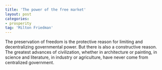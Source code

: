 ```yaml
---
title: 'The power of the free market'
layout: post
categories:
- prosperity
tag: 'Milton Friedman'
---
```


The preservation of freedom is the protective reason for limiting and decentralizing governmental power. But there is also a constructive reason. The greatest advances of civilization, whether in architecture or painting, in science and literature, in industry or agriculture, have never come from centralized government.
